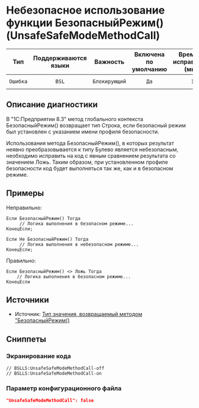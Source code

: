 # Небезопасное использование функции БезопасныйРежим() (UnsafeSafeModeMethodCall)

 Тип | Поддерживаются<br>языки | Важность | Включена<br>по умолчанию | Время на<br>исправление (мин) | Тэги 
 :-: | :-: | :-: | :-: | :-: | :-: 
 `Ошибка` | `BSL` | `Блокирующий` | `Да` | `1` | `deprecated`<br>`error` 

<!-- Блоки выше заполняются автоматически, не трогать -->
## Описание диагностики
<!-- Описание диагностики заполняется вручную. Необходимо понятным языком описать смысл и схему работу -->
В "1С:Предприятии 8.3" метод глобального контекста БезопасныйРежим() возвращает тип Строка, 
если безопасный режим был установлен с указанием имени профиля безопасности.

Использования метода БезопасныйРежим(),
 в которых результат неявно преобразовывается к типу Булево является небезопасным, 
 необходимо исправить на код с явным сравнением результата со значением Ложь. 
 Таким образом, при установленном профиле безопасности код будет выполняться так же, как и в безопасном режиме.
## Примеры
<!-- В данном разделе приводятся примеры, на которые диагностика срабатывает, а также можно привести пример, как можно исправить ситуацию -->
Неправильно:
```
Если БезопасныйРежим() Тогда
     // Логика выполнения в безопасном режиме...
КонецЕсли;

Если Не БезопасныйРежим() Тогда
     // Логика выполнения в небезопасном режиме...
КонецЕсли;
```
Правильно:
```
Если БезопасныйРежим() <> Ложь Тогда
    // Логика выполнения в безопасном режиме...
КонецЕсли
```
## Источники
<!-- Необходимо указывать ссылки на все источники, из которых почерпнута информация для создания диагностики -->

* Источник: [Тип значения, возвращаемый методом "БезопасныйРежим()](https://its.1c.ru/db/metod8dev#content:5293:hdoc:izmenenie_bezopasnyjrezhim)

## Сниппеты

<!-- Блоки ниже заполняются автоматически, не трогать -->
### Экранирование кода

```bsl
// BSLLS:UnsafeSafeModeMethodCall-off
// BSLLS:UnsafeSafeModeMethodCall-on
```

### Параметр конфигурационного файла

```json
"UnsafeSafeModeMethodCall": false
```

